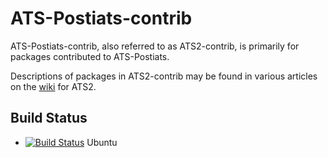 # ATS-Postiats-contrib
ATS-Postiats-contrib, also referred to as ATS2-contrib, is primarily for
packages contributed to ATS-Postiats.

Descriptions of packages in ATS2-contrib may be found in various articles
on the [wiki](https://github.com/githwxi/ATS-Postiats/wiki/contrib) for ATS2.

## Build Status

* [![Build Status](https://travis-ci.org/githwxi/ATS-Postiats-contrib.svg?branch=master)](https://travis-ci.org/githwxi/ATS-Postiats-contrib) Ubuntu
